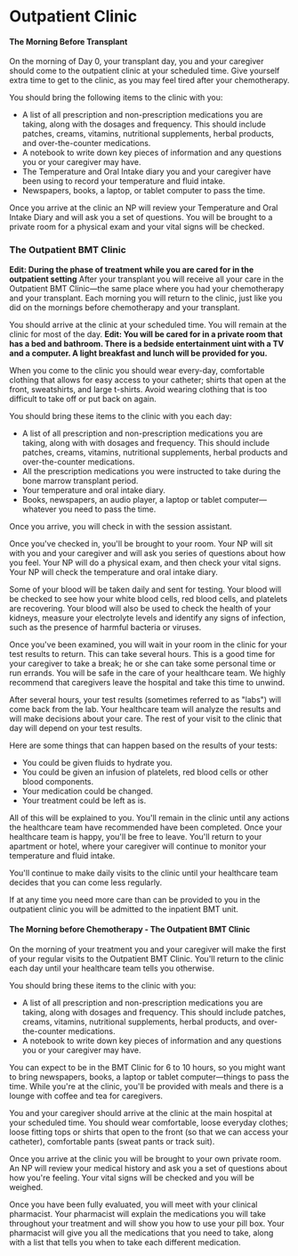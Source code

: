 # Outpatient Clinic
#### The Morning Before Transplant
On the morning of Day 0, your transplant day, you and your caregiver should come to the outpatient clinic at your scheduled time. Give yourself extra time to get to the clinic, as you may feel tired after your chemotherapy. 

You should bring the following items to the clinic with you:

* A list of all prescription and non-prescription medications you are taking, along with the dosages and frequency. This should include patches, creams, vitamins, nutritional supplements, herbal products, and over-the-counter medications. 
* A notebook to write down key pieces of information and any questions you or your caregiver may have.
* The Temperature and Oral Intake diary you and your caregiver have been using to record your temperature and fluid intake.
* Newspapers, books, a laptop, or tablet computer to pass the time.

Once you arrive at the clinic an NP will review your Temperature and Oral Intake Diary and will ask you a set of questions. You will be brought to a private room for a physical exam and your vital signs will be checked.



### The Outpatient BMT Clinic
**Edit: During the phase of treatment while you are cared for in the outpatient setting** After your transplant you will receive all your care in the Outpatient BMT Clinic&mdash;the same place where you had your chemotherapy and your transplant. Each morning you will return to the clinic, just like you did on the mornings before chemotherapy and your transplant. 

You should arrive at the clinic at your scheduled time. You will remain at the clinic for most of the day. **Edit: You will be cared for in a private room that has a bed and bathroom. There is a bedside entertainment uint with a TV and a computer. A light breakfast and lunch will be provided for you.**

When you come to the clinic you should wear every-day, comfortable clothing that allows for easy access to your catheter; shirts that open at the front, sweatshirts, and large t-shirts. Avoid wearing clothing that is too difficult to take off or put back on again. 

You should bring these items to the clinic with you each day:

* A list of all prescription and non-prescription medications you are taking, along with with dosages and frequency. This should include patches, creams, vitamins, nutritional supplements, herbal products and over-the-counter medications. 
* All the prescription medications you were instructed to take during the bone marrow transplant period.
* Your temperature and oral intake diary.
* Books, newspapers, an audio player, a laptop or tablet computer&mdash;whatever you need to pass the time. 

Once you arrive, you will check in with the session assistant. 

Once you've checked in, you'll be brought to your room. Your NP will sit with you and your caregiver and will ask you series of questions about how you feel. Your NP will do a physical exam, and then check your vital signs. Your NP will check the temperature and oral intake diary.

Some of your blood will be taken daily and sent for testing. Your blood will be checked to see how your white blood cells, red blood cells, and platelets are recovering. Your blood will also be used to check the health of your kidneys, measure your electrolyte levels and identify any signs of infection, such as the presence of harmful bacteria or viruses. 

Once you've been examined, you will wait in your room in the clinic for your test results to return. This can take several hours. This is a good time for your caregiver to take a break; he or she can take some personal time or run errands. You will be safe in the care of your healthcare team. We highly recommend that caregivers leave the hospital and take this time to unwind.

After several hours, your test results (sometimes referred to as "labs") will come back from the lab. Your healthcare team will analyze the results and will make decisions about your care. The rest of your visit to the clinic that day will depend on your test results.

Here are some things that can happen based on the results of your tests:

* You could be given fluids to hydrate you.
* You could be given an infusion of platelets, red blood cells or other blood components.
* Your medication could be changed.
* Your treatment could be left as is.

All of this will be explained to you. You'll remain in the clinic until any actions the healthcare team have recommended have been completed. Once your healthcare team is happy, you'll be free to leave. You'll return to your apartment or hotel, where your caregiver will continue to monitor your temperature and fluid intake. 

You'll continue to make daily visits to the clinic until your healthcare team decides that you can come less regularly. 

If at any time you need more care than can be provided to you in the outpatient clinic you will be admitted to the inpatient BMT unit.



#### The Morning before Chemotherapy - The Outpatient BMT Clinic
On the morning of your treatment you and your caregiver will make the first of your regular visits to the Outpatient BMT Clinic. You'll return to the clinic each day until your healthcare team tells you otherwise.

You should bring these items to the clinic with you:

* A list of all prescription and non-prescription medications you are taking, along with dosages and frequency. This should include patches, creams, vitamins, nutritional supplements, herbal products, and over-the-counter medications. 
* A notebook to write down key pieces of information and any questions you or your caregiver may have.

You can expect to be in the BMT Clinic for 6 to 10 hours, so you might want to bring newspapers, books, a laptop or tablet computer&mdash;things to pass the time. While you're at the clinic, you'll be provided with meals and there is a lounge with coffee and tea for caregivers.

You and your caregiver should arrive at the clinic at the main hospital at your scheduled time. You should wear comfortable, loose everyday clothes; loose fitting tops or shirts that open to the front (so that we can access your catheter), comfortable pants (sweat pants or track suit). 

Once you arrive at the clinic you will be brought to your own private room. An NP will review your medical history and ask you a set of questions about how you're feeling. Your vital signs will be checked and you will be weighed. 

Once you have been fully evaluated, you will meet with your clinical pharmacist. Your pharmacist will explain the medications you will take throughout your treatment and will show you how to use your pill box. Your pharmacist will give you all the medications that you need to take, along with a list that tells you when to take each different medication. 

